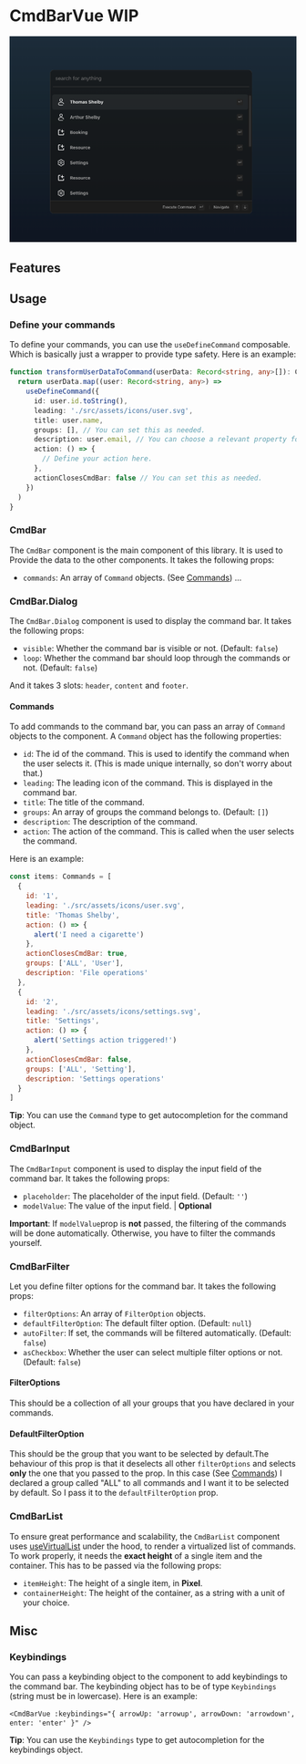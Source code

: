 # CmdBarVue WIP

![screenshot of commandbar](./screenshot.png)

## Features

## Usage

### Define your commands
To define your commands, you can use the `useDefineCommand` composable. Which is basically just a wrapper to provide type safety. Here is an example:
``` ts
function transformUserDataToCommand(userData: Record<string, any>[]): Command[] {
  return userData.map((user: Record<string, any>) =>
    useDefineCommand({
      id: user.id.toString(),
      leading: './src/assets/icons/user.svg',
      title: user.name,
      groups: [], // You can set this as needed.
      description: user.email, // You can choose a relevant property for 'description'.
      action: () => {
        // Define your action here.
      },
      actionClosesCmdBar: false // You can set this as needed.
    })
  )
}
```

### CmdBar
The `CmdBar` component is the main component of this library. It is used to Provide the data to the other components. It takes the following props:
- `commands`: An array of `Command` objects. (See [Commands](#commands))
...

### CmdBar.Dialog
The `CmdBar.Dialog` component is used to display the command bar. It takes the following props:
- `visible`: Whether the command bar is visible or not. (Default: `false`)
- `loop`: Whether the command bar should loop through the commands or not. (Default: `false`)

And it takes 3 slots: `header`, `content` and `footer`.

#### Commands
To add commands to the command bar, you can pass an array of `Command` objects to the component. A `Command` object has the following properties:
- `id`: The id of the command. This is used to identify the command when the user selects it. (This is made unique internally, so don't worry about that.)
- `leading`: The leading icon of the command. This is displayed in the command bar.
- `title`: The title of the command.
- `groups`: An array of groups the command belongs to. (Default: `[]`)
- `description`: The description of the command.
- `action`: The action of the command. This is called when the user selects the command.

Here is an example:
``` js
const items: Commands = [
  {
    id: '1',
    leading: './src/assets/icons/user.svg',
    title: 'Thomas Shelby',
    action: () => {
      alert('I need a cigarette')
    },
    actionClosesCmdBar: true,
    groups: ['ALL', 'User'],
    description: 'File operations'
  },
  {
    id: '2',
    leading: './src/assets/icons/settings.svg',
    title: 'Settings',
    action: () => {
      alert('Settings action triggered!')
    },
    actionClosesCmdBar: false,
    groups: ['ALL', 'Setting'],
    description: 'Settings operations'
  }
]
```
**Tip**: You can use the `Command` type to get autocompletion for the command object.



### CmdBarInput
The `CmdBarInput` component is used to display the input field of the command bar. It takes the following props:
- `placeholder`: The placeholder of the input field. (Default: `''`)
- `modelValue`: The value of the input field. | **Optional**

**Important**: If `modelValue`prop is **not** passed, the filtering of the commands will be done automatically. Otherwise, you have to filter the commands yourself.

### CmdBarFilter
Let you define filter options for the command bar. It takes the following props:
- `filterOptions`: An array of `FilterOption` objects.
- `defaultFilterOption`: The default filter option. (Default: `null`) 
- `autoFilter`: If set, the commands will be filtered automatically. (Default: `false`)
- `asCheckbox`: Whether the user can select multiple filter options or not. (Default: `false`)

#### FilterOptions
This should be a collection of all your groups that you have declared in your commands. 

#### DefaultFilterOption
This should be the group that you want to be selected by default.The behaviour of this prop is that it deselects all other `filterOptions` and selects **only** the one that you passed to the prop.
In this case (See [Commands](#commands)) I declared a group called "ALL" to all commands and I want it to be selected by default. So I pass it to the `defaultFilterOption` prop.

### CmdBarList
To ensure great performance and scalability, the `CmdBarList` component uses [useVirtualList](https://vueuse.org/core/useVirtualList/#usevirtuallist) under the hood, to render a virtualized list of commands. 
To work properly, it needs the **exact height** of a single item and the container. This has to be passed via the following props:
- `itemHeight`: The height of a single item, in **Pixel**.
- `containerHeight`: The height of the container, as a string with a unit of your choice. 

## Misc

### Keybindings
You can pass a keybinding object to the component to add keybindings to the command bar. The keybinding object has to be of type `Keybindings` (string must be in lowercase). Here is an example:
``` vue
<CmdBarVue :keybindings="{ arrowUp: 'arrowup', arrowDown: 'arrowdown', enter: 'enter' }" />
```
**Tip**: You can use the `Keybindings` type to get autocompletion for the keybindings object.

